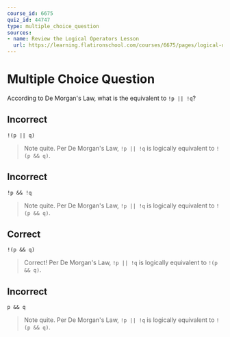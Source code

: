 ```yaml
---
course_id: 6675
quiz_id: 44747
type: multiple_choice_question
sources:
- name: Review the Logical Operators Lesson
  url: https://learning.flatironschool.com/courses/6675/pages/logical-operators?module_item_id=538078
---
```


# Multiple Choice Question

According to De Morgan's Law, what is the equivalent to `!p || !q`?

## Incorrect

`!(p || q)`

> Note quite. Per De Morgan's Law, `!p || !q` is logically equivalent to
> `!(p && q)`.

## Incorrect

`!p && !q`

> Note quite. Per De Morgan's Law, `!p || !q` is logically equivalent to
> `!(p && q)`.

## Correct

`!(p && q)`

> Correct! Per De Morgan's Law, `!p || !q` is logically equivalent to
> `!(p && q)`.

## Incorrect

`p && q`

> Note quite. Per De Morgan's Law, `!p || !q` is logically equivalent to
> `!(p && q)`.